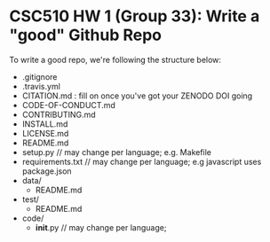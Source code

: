 # CSC510 HW 1 (Group 33): Write a "good" Github Repo

To write a good repo, we're following the structure below:

* .gitignore
* .travis.yml
* CITATION.md : fill on once you've got your ZENODO DOI going
* CODE-OF-CONDUCT.md
* CONTRIBUTING.md
* INSTALL.md
* LICENSE.md
* README.md
* setup.py         // may change per language; e.g. Makefile 
* requirements.txt // may change per language; e.g javascript uses package.json
* data/
  * README.md
* test/
  * README.md
* code/
  * __init__.py  // may change per language; 
